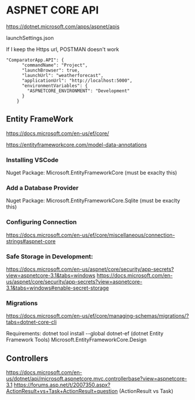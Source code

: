 # ASPNET CORE API
https://dotnet.microsoft.com/apps/aspnet/apis

launchSettings.json

If I keep the Https url, POSTMAN doesn't work
```
"ComparatorApp.API": {
      "commandName": "Project",
      "launchBrowser": true,
      "launchUrl": "weatherforecast",
      "applicationUrl": "http://localhost:5000",
      "environmentVariables": {
        "ASPNETCORE_ENVIRONMENT": "Development"
      }
    }
```

## Entity FrameWork

https://docs.microsoft.com/en-us/ef/core/

https://entityframeworkcore.com/model-data-annotations

### Installing VSCode

Nuget Package: Microsoft.EntityFrameworkCore (must be exaclty this)

### Add a Database Provider

Nuget Package: Microsoft.EntityFrameworkCore.Sqlite (must be exaclty this)

### Configuring Connection

https://docs.microsoft.com/en-us/ef/core/miscellaneous/connection-strings#aspnet-core

### Safe Storage in Development:

https://docs.microsoft.com/en-us/aspnet/core/security/app-secrets?view=aspnetcore-3.1&tabs=windows
https://docs.microsoft.com/en-us/aspnet/core/security/app-secrets?view=aspnetcore-3.1&tabs=windows#enable-secret-storage

### Migrations
https://docs.microsoft.com/en-us/ef/core/managing-schemas/migrations/?tabs=dotnet-core-cli

Requirements: 
dotnet tool install --global dotnet-ef  (dotnet Entity Framework Tools)
Microsoft.EntityFrameworkCore.Design 


## Controllers
https://docs.microsoft.com/en-us/dotnet/api/microsoft.aspnetcore.mvc.controllerbase?view=aspnetcore-3.1
https://forums.asp.net/t/2007350.aspx?ActionResult+vs+Task+ActionResult+question (ActionResult vs Task)
